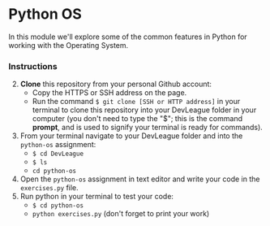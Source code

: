 # Python OS
In this module we'll explore some of the common features in Python for working with the Operating System.

### Instructions
2. **Clone** this repository from your personal Github account:
    - Copy the HTTPS or SSH address on the page.
    - Run the command `$ git clone [SSH or HTTP address]` in your terminal to clone this repository into your DevLeague folder 
      in  your computer (you don't need to type the "$"; this is the command __prompt__, and is used to signify your terminal is ready for commands).
3. From your terminal navigate to your DevLeague folder and into the `python-os` assignment:
    - `$ cd DevLeague`
    - `$ ls` 
    - `cd python-os`
4. Open the `python-os` assignment in text editor and write your code in the `exercises.py` file.
5. Run python in your terminal to test your code:
   - `$ cd python-os`
   - `python exercises.py` (don't forget to print your work)
